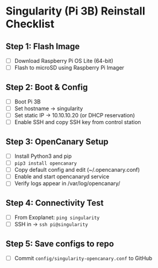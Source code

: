 # Singularity (Pi 3B) Reinstall Checklist

## Step 1: Flash Image
- [ ] Download Raspberry Pi OS Lite (64-bit)
- [ ] Flash to microSD using Raspberry Pi Imager

## Step 2: Boot & Config
- [ ] Boot Pi 3B
- [ ] Set hostname → singularity
- [ ] Set static IP → 10.10.10.20 (or DHCP reservation)
- [ ] Enable SSH and copy SSH key from control station

## Step 3: OpenCanary Setup
- [ ] Install Python3 and pip
- [ ] `pip3 install opencanary`
- [ ] Copy default config and edit (~/.opencanary.conf)
- [ ] Enable and start opencanaryd service
- [ ] Verify logs appear in /var/log/opencanary/

## Step 4: Connectivity Test
- [ ] From Exoplanet: `ping singularity`
- [ ] SSH in → `ssh pi@singularity`

## Step 5: Save configs to repo
- [ ] Commit `config/singularity-opencanary.conf` to GitHub
